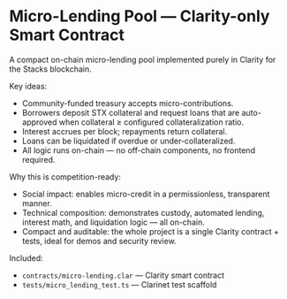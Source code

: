 # Micro-Lending Pool — Clarity-only Smart Contract

A compact on-chain micro-lending pool implemented purely in Clarity for the Stacks blockchain.

Key ideas:
- Community-funded treasury accepts micro-contributions.
- Borrowers deposit STX collateral and request loans that are auto-approved when collateral ≥ configured collateralization ratio.
- Interest accrues per block; repayments return collateral.
- Loans can be liquidated if overdue or under-collateralized.
- All logic runs on-chain — no off-chain components, no frontend required.

Why this is competition-ready:
- Social impact: enables micro-credit in a permissionless, transparent manner.
- Technical composition: demonstrates custody, automated lending, interest math, and liquidation logic — all on-chain.
- Compact and auditable: the whole project is a single Clarity contract + tests, ideal for demos and security review.

Included:
- `contracts/micro-lending.clar` — Clarity smart contract
- `tests/micro_lending_test.ts` — Clarinet test scaffold
